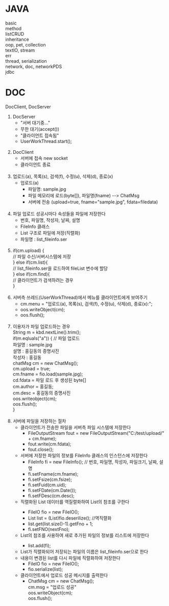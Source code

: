 # JAVA
basic <br />
method <br />
listCRUD <br />
inheritance <br />
oop, pet, collection <br />
textIO, stream <br />
err <br />
thread, serialization <br />
network, doc, networkPDS <br />
jdbc<br />


# DOC
DocClient, DocServer<br />
1. DocServer <br />
	 + "서버 대기중..."<br />
	 + 무한 대기(accept())<br />
	 + "클라이언트 접속됨"<br />
	 + UserWorkThread.start();<br /><br />
2. DocClient<br />
	 + 서버에 접속 new socket<br />
	 + 클라이언트 종료<br /><br />
3. 업로드(a), 목록(s), 검색(f), 수정(u), 삭제(d), 종료(x)<br />
	 + 업로드(a)<br />
	   - 파일명: sample.jpg<br />
	   - 파일 메모리에 로드(byte[]), 파일명(fname) --> ChatMsg<br />
	   - 서버에 전송 (upload=true, fname="sample.jpg", fdata=filedata)<br /><br />
4. 파일 업로드 성공시마다 속성들을 파일에 저장한다<br />
	 + 번호, 파일명, 작성자, 날짜, 설명<br />
	 + FileInfo 클래스<br />
	 + List<FileInfo> 구조로 파일에 저장(직렬화)<br />
	 + 파일명 : list_fileinfo.ser<br /><br />
5. if(cm.upload) {<br />
	 // 파일 수신/서버시스템에 저장<br />
	 } else if(cm.list){<br />
	 // list_fileinfo.ser을 로드하여 fileList 변수에 할당<br />
	 } else if(cm.find){<br />
	 // 클라이언트가 검색하려는 경우<br />
	 }<br /><br />
6. 서버측 쓰레드(UserWorkThread)에서 메뉴를 클라이언트에게 보여주기<br />
	 + cm.menu = "업로드(a), 목록(s), 검색(f), 수정(u), 삭제(d), 종료(x):";<br />
	 + oos.writeObject(cm);<br />
	 + oos.flush();<br /><br />
7. 이용자가 파일 업로드하는 경우<br />
	 String m = kbd.nextLine().trim();<br />
	 if(m.eqluals("a")) { // 파일 업로드<br />
	     파일명 : sample.jpg<br />
	     설명   : 홍길동의 증명사진<br />
	     작성자 : 홍길동<br />
	     chatMsg cm = new ChatMsg();<br />
	     cm.upload = true;<br />
	     cm.fname = fio.load(sample.jpg);<br />
	     cd.fdata = 파일 로드 후 생성된 byte[]<br />
	     cm.author = 홍길동;<br />
	     cm.desc = 홍길동의 증명사진<br />
	     oos.writeobject(cm);<br />
	     oos.flush();<br />
	 }<br /><br />
8. 서버에 파일을 저장하는 절차<br />
	 + 클라이언트가 전송한 파일을 서버측 파일 시스템에 저장한다<br />
	   - FileOutputStream fout = new FileOutputStream("C:/test/upload/" + cm.fname);<br />
	   - fout.write(cm.fdata);<br />
	   - fout.close();<br />
	 + 서버에 저장한 파일의 정보를 FileInfo 클래스의 인스턴스에 저장한다<br />
	   - FileInfo fi = new FileInfo(); // 번호, 파일명, 작성자, 파일크기, 날짜, 설명<br />
	   - fi.setFname(cm.fname);<br />
	   - fi.setFsize(cm.fsize);<br />
	   - fi.setFuid(cm.uid);<br />
	   - fi.setFDate(cm.Date());<br />
	   - fi.setFDesc(cm.desc);<br />
	 + 직렬화된 List<FileInfo> 데이터를 역질렬화하여 List<FileInfo>의 참조를 구한다<br />
	   - FileIO fio = new FileIO();<br />
	   - List<FileInfo> list = (List<FileInfo>)fio.deserilize(); //역직렬화<br />
	   - list.get(list.size()-1).getFno + 1;<br />
	   - fi.setFNO(nextFno);<br />
	 + List<FileInfo>의 참조를 사용하여 새로 추가된 파일의 정보를 리스트에 저장한다<br />
	   - list.add(fi);<br />
	 + List<fileInfo>가 직렬화되어 저장되는 파일의 이름은 list_fileinfo.ser으로 한다<br />
	 + 내용이 변경된 list를 다시 파일에 직렬화하여 저장한다<br />
	   - FileIO fio = new FileIO();<br />
	   - fio.serialize(list);<br />
	 + 클라이언트에서 업로드 성공 메시지를 출력한다<br />
	   - ChatMsg cm = new ChatMsg();<br />
	     cm.msg = "업로드 성공"<br />
	     oos.writeObject(cm);<br />
	     oos.flush();<br />
